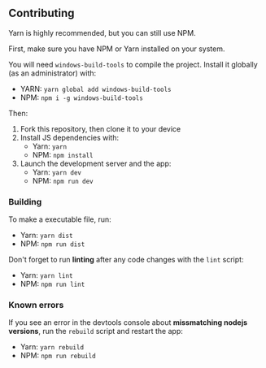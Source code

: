 ## Contributing
Yarn is highly recommended, but you can still use NPM.

First, make sure you have NPM or Yarn installed on your system.

You will need `windows-build-tools` to compile the project. Install it globally (as an administrator) with:
- YARN: `yarn global add windows-build-tools`
- NPM: `npm i -g windows-build-tools`

Then:
1) Fork this repository, then clone it to your device
2) Install JS dependencies with:
    - Yarn: `yarn`
    - NPM: `npm install`
3) Launch the development server and the app:
    - Yarn: `yarn dev`
    - NPM: `npm run dev`

### Building 
To make a executable file, run:
- Yarn: `yarn dist`
- NPM: `npm run dist`

Don't  forget to run **linting** after any code changes with the `lint` script:
- Yarn:  `yarn lint`
- NPM: `npm run lint`

### Known errors
If you see an error in the devtools console about **missmatching nodejs versions**, run the `rebuild` script and restart the app:
- Yarn: `yarn rebuild`
- NPM: `npm run rebuild`
